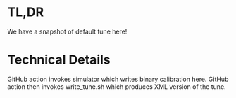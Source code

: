 # TL,DR

We have a snapshot of default tune here!

# Technical Details

GitHub action invokes simulator which writes binary calibration here.
GitHub action then invokes write_tune.sh which produces XML version of the tune.
